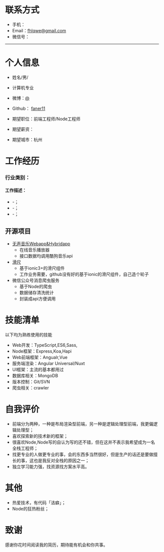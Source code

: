 # 联系方式

- 手机：
- Email：fhlqwe@gmail.com
- 微信号：

---

# 个人信息

 - 姓名/男/ 
 - 计算机专业
 - 微博：[@](https://weibo.com/hellohaozi/home?wvr=5)
 - Github： [faner11](https://github.com/faner11)

 - 期望职位：前端工程师/Node工程师
 - 期望薪资：
 - 期望城市：杭州

# 工作经历

### 行业类别：

#### 工作描述：

- -；
- -；
- -；

## 开源项目
- [无声音乐Webapp&Hybridapp]()
  + 在线音乐播放器
  + 接口数据均调用酷狗音乐api
- [滑尺]()
  + 基于ionic3+的滑尺组件
  + 工作业务需要，github没有好的基于ionic的滑尺组件，自己造个轮子
- 微信公众号消息爬虫服务
  + 基于Node的爬虫
  + 数据储存清洗统计
  + 封装成api方便调用

# 技能清单

以下均为熟练使用的技能

- Web开发：TypeScript,ES6,Sass,
- Node框架：Express,Koa,Hapi
- Web前端框架：Angualr,Vue
- 服务端渲染：Angular Universal/Nuxt
- UI框架：主流的基本都用过
- 数据库相关：MongoDB
- 版本控制：Git/SVN
- 爬虫相关：crawler

# 自我评价
 - 前端分为两种，一种是布局渲染型前端，另一种是逻辑处理型前端，我更偏逻辑处理型；
 - 喜欢探索新的技术新的框架；
 - 很喜欢Node,Node写的自认为写的还不错，但在这并不表示我希望成为一名全栈工程师；
 - 找更专业的人做更专业的事，会的东西多当然很好，但是生产的话还是要做擅长的事，这也是我反对全栈的原因之一；
 - 独立学习能力强，找资源找方案水平高。
 
# 其他
- 热爱技术，有代码「洁癖」；
- Node的狂热粉丝；

# 致谢
感谢你花时间阅读我的简历，期待能有机会和你共事。
